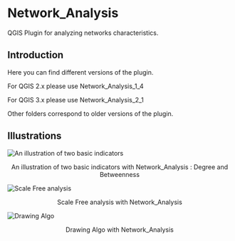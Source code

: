 # Network\_Analysis

QGIS Plugin for analyzing networks characteristics.

## Introduction

Here you can find different versions of the plugin.

For QGIS 2.x please use Network\_Analysis\_1\_4

For QGIS 3.x please use Network\_Analysis\_2\_1

Other folders correspond to older versions of the plugin.

## Illustrations

![An illustration of two basic indicators](https://github.com/sergelhomme/Network_Analysis/blob/master/Images/basic_analysis2.png)

<p align="center"> An illustration of two basic indicators with Network_Analysis : Degree and Betweenness </p>

![Scale Free analysis](https://github.com/sergelhomme/Network_Analysis/blob/master/Images/statistics4.png)

<p align="center"> Scale Free analysis with Network_Analysis </p>

![Drawing Algo](https://github.com/sergelhomme/Network_Analysis/blob/master/Images/Drawing.png)

<p align="center"> Drawing Algo with Network_Analysis </p>
